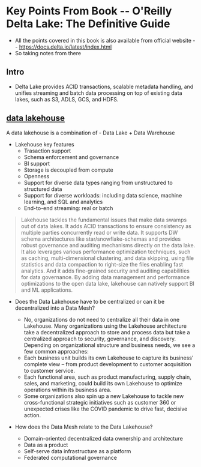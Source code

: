 # Key Points From Book -- O'Reilly Delta Lake: The Definitive Guide
- All the points covered in this book is also available from official website -- https://docs.delta.io/latest/index.html
- So taking notes from there

## Intro
- Delta Lake provides ACID transactions, scalable metadata handling, and unifies streaming and batch data processing on top of existing data lakes, such as S3, ADLS, GCS, and HDFS.

## [data lakehouse](https://www.databricks.com/blog/2021/08/30/frequently-asked-questions-about-the-data-lakehouse.html)
A data lakehouse is a combination of - Data Lake + Data Warehouse
- Lakehouse key features
    - Trasaction support
    - Schema enforcement and governance
    - BI support
    - Storage is decoupled from compute
    - Openness
    - Support for diverse data types ranging from unstructured to structured data
    - Support for diverse workloads: including data science, machine learning, and SQL and analytics
    - End-to-end streaming: real or batch
 
> Lakehouse tackles the fundamental issues that make data swamps out of data lakes. It adds ACID transactions to ensure consistency as multiple parties concurrently read or write data. It supports DW schema architectures like star/snowflake-schemas and provides robust governance and auditing mechanisms directly on the data lake. It also leverages various performance optimization techniques, such as caching, multi-dimensional clustering, and data skipping, using file statistics and data compaction to right-size the files enabling fast analytics. And it adds fine-grained security and auditing capabilities for data governance. By adding data management and performance optimizations to the open data lake, lakehouse can natively support BI and ML applications.

- Does the Data Lakehouse have to be centralized or can it be decentralized into a Data Mesh?
  - No, organizations do not need to centralize all their data in one Lakehouse. Many organizations using the Lakehouse architecture take a decentralized approach to store and process data but take a centralized approach to security, governance, and discovery. Depending on organizational structure and business needs, we see a few common approaches:
  - Each business unit builds its own Lakehouse to capture its business' complete view – from product development to customer acquisition to customer service.
  - Each functional area, such as product manufacturing, supply chain, sales, and marketing, could build its own Lakehouse to optimize operations within its business area.
  - Some organizations also spin up a new Lakehouse to tackle new cross-functional strategic initiatives such as customer 360 or unexpected crises like the COVID pandemic to drive fast, decisive action.
 
- How does the Data Mesh relate to the Data Lakehouse?
  - Domain-oriented decentralized data ownership and architecture
  - Data as a product
  - Self-serve data infrastructure as a platform
  - Federated computational governance
